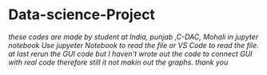 # Data-science-Project
_these codes are made by student at India, punjab ,C-DAC, Mohali  in jupyter notebook
Use jupyeter Notebook to read the file or VS Code to read the file.
at last rerun the GUI code but I haven't wrote out the code to connect GUI with real code therefore still it not makin out the graphs.
thank you_
